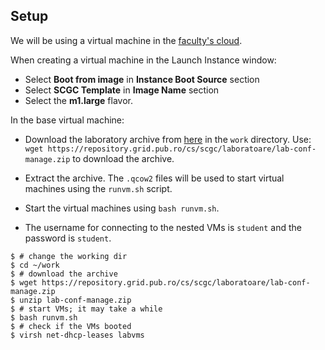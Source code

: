 ## Setup

We will be using a virtual machine in the [faculty's cloud](http://cloud.grid.pub.ro/).

When creating a virtual machine in the Launch Instance window:
  * Select **Boot from image** in **Instance Boot Source** section
  * Select **SCGC Template** in **Image Name** section
  * Select the **m1.large** flavor.

In the base virtual machine:
  * Download the laboratory archive from [here](https://repository.grid.pub.ro/cs/scgc/laboratoare/lab-conf-manage.zip) in the `work` directory.
Use: `wget https://repository.grid.pub.ro/cs/scgc/laboratoare/lab-conf-manage.zip` to download the archive.

  * Extract the archive.
The `.qcow2` files will be used to start virtual machines using the `runvm.sh` script.
  * Start the virtual machines using `bash runvm.sh`.
  * The username for connecting to the nested VMs is `student` and the password is `student`.

```shell-session
$ # change the working dir
$ cd ~/work
$ # download the archive
$ wget https://repository.grid.pub.ro/cs/scgc/laboratoare/lab-conf-manage.zip
$ unzip lab-conf-manage.zip
$ # start VMs; it may take a while
$ bash runvm.sh
$ # check if the VMs booted
$ virsh net-dhcp-leases labvms
```
